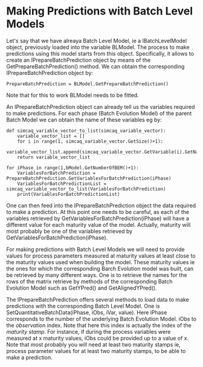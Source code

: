 # Making Predictions with Batch Level Models

Let's say that we have alreaya Batch Level Model, ie a IBatchLevelModel object, previously loaded into the variable BLModel. 
The process to make predictions using this model starts from this object.
Specifically, it allows to create an IPrepareBatchPrediction object by means of the GetPrepareBatchPrediction() method. We can obtain
the corresponding IPrepareBatchPrediction object by:
```
PrepareBatchPrediction = BLModel.GetPrepareBatchPrediction()
```

Note that for this to work BLModel needs to be fitted.

An IPrepareBatchPrediction object can already tell us the variables required to make predictions. For each phase (Batch Evolution Model)
of the parent Batch Model we can obtain the name of these variables eg by:
```
def simcaq_variable_vector_to_list(simcaq_variable_vector):
    variable_vector_list = []
    for i in range(1, simcaq_variable_vector.GetSize()+1):
        variable_vector_list.append(simcaq_variable_vector.GetVariable(i).GetName(1))
    return variable_vector_list

for iPhase in range(1,bModel.GetNumberOfBEM()+1):
    VariablesForBatchPrediction = PrepareBatchPrediction.GetVariablesForBatchPrediction(iPhase)
    VariablesForBatchPredictionList = simcaq_variable_vector_to_list(VariablesForBatchPrediction)
    print(VariablesForBatchPredictionList)
```

One can then feed into the IPrepareBatchPrediction object the data required to make a prediction.
At this point one needs to be careful, as each of the variables retrieved by GetVariablesForBatchPrediction(iPhase) will 
have a different value for each maturity value of the model. Actually, maturity will most probably be one of the variables 
retrieved by GetVariablesForBatchPrediction(iPhase).

For making predictions with Batch Level Models we will need to provide values for process parameters measured at maturity values 
at least close to the maturity values used when building the model. These maturity values ie the ones for which the corresponding Barch Evolution model was built,
can be retrieved by many different ways. One is to retrieve the names for the rows of the matrix retrieve by methods of the 
corresponding Batch Evolution Model such as GetYPred() and GetAlignedYPred().

The IPrepareBatchPrediction offers several methods to load data to make predictions with the corresponding Batch Level Model. 
One is SetQuantitativeBatchData(iPhase, iObs, iVar, value). Here iPhase corresponds to the number of the underlying Batch 
Evolution Model. iObs to the _observation_ index. Note that here this index is actually the index of the _maturity stamp_. For instance,
if during the process variables were measured at x maturity values, iObs could be provided up to a value of x. Note that most probably
you will need at least two maturity stamps ie, process parameter values for at least two maturity stamps, to be able to make a prediction.






